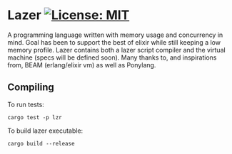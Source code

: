# Lazer [![License: MIT](https://img.shields.io/badge/License-MIT-blue.svg)](https://github.com/kprotty/lazer/blob/master/LICENSE)

A programming language written with memory usage and concurrency in mind. Goal has been to support the best of elixir while still keeping a low memory profile. Lazer contains both a lazer script compiler and the virtual machine (specs will be defined soon). Many thanks to, and inspirations from, BEAM (erlang/elixir vm) as well as Ponylang.

## Compiling

To run tests:
```
cargo test -p lzr
```

To build lazer executable:
```
cargo build --release
```